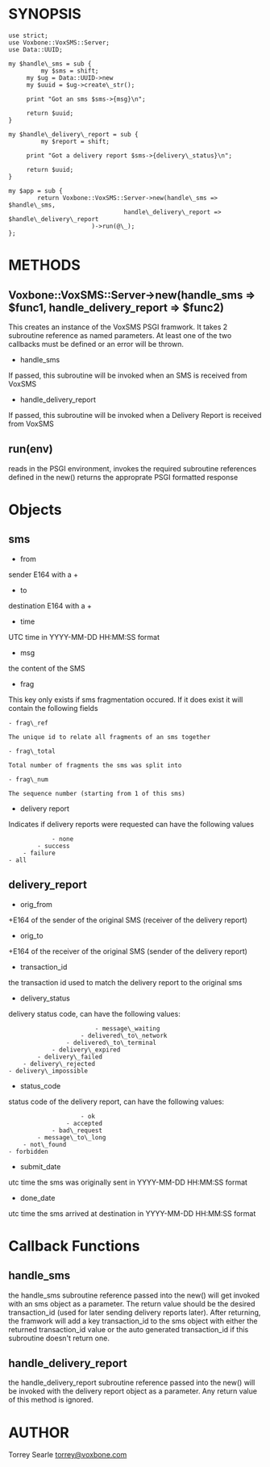# SYNOPSIS

    use strict;
    use Voxbone::VoxSMS::Server;
    use Data::UUID;

    my $handle\_sms = sub {
	         my $sms = shift;
		 my $ug = Data::UUID->new
		 my $uuid = $ug->create\_str();

		 print "Got an sms $sms->{msg}\n";

		 return $uuid;
    }

    my $handle\_delivery\_report = sub {
	         my $report = shift;

		 print "Got a delivery report $sms->{delivery\_status}\n";

		 return $uuid;
    }

    my $app = sub {
	        return Voxbone::VoxSMS::Server->new(handle\_sms => $handle\_sms, 
				                    handle\_delivery\_report => $handle\_delivery\_report
						   )->run(@\_);
    };

# METHODS

## Voxbone::VoxSMS::Server->new(handle_sms => $func1, handle_delivery_report => $func2)

This creates an instance of the VoxSMS PSGI framwork. It takes 2 subroutine reference as named parameters.  At least one of the two callbacks must be defined or an error will be thrown.

- handle\_sms

If passed, this subroutine will be invoked when an SMS is received from VoxSMS

- handle\_delivery\_report

If passed, this subroutine will be invoked when a Delivery Report is received from VoxSMS

## run(env)

reads in the PSGI environment, invokes the required subroutine references defined in the new() returns the approprate PSGI formatted response

# Objects

## sms

- from

sender E164 with a +

- to

destination E164 with a +

- time

UTC time in YYYY-MM-DD HH:MM:SS format

- msg

the content of the SMS

- frag

This key only exists if sms fragmentation occured.  If it does exist  it will contain the following fields

    - frag\_ref

    The unique id to relate all fragments of an sms together

    - frag\_total

    Total number of fragments the sms was split into

    - frag\_num

    The sequence number (starting from 1 of this sms)

- delivery report

Indicates if delivery reports were requested can have the following values

                - none
            - success
        - failure
    - all



## delivery_report

- orig\_from

+E164 of the sender of the original SMS (receiver of the delivery report)

- orig\_to

+E164 of the receiver of the original SMS (sender of the delivery report)

- transaction\_id

the transaction id used to match the delivery report to the original sms

- delivery\_status

delivery status code, can have the following values:

                            - message\_waiting
                        - delivered\_to\_network
                    - delivered\_to\_terminal
                - delivery\_expired
            - delivery\_failed
        - delivery\_rejected
    - delivery\_impossible

- status\_code

status code of the delivery report, can have the following values:

                        - ok
                    - accepted
                - bad\_request
            - message\_to\_long
        - not\_found
    - forbidden

- submit\_date

utc time the sms was originally sent in YYYY-MM-DD HH:MM:SS format

- done\_date

utc time the sms arrived at destination  in YYYY-MM-DD HH:MM:SS format

# Callback Functions

## handle_sms

the handle\_sms subroutine reference passed into the new() will get invoked with an sms object as a parameter.  The return value should be the desired transaction\_id (used for later sending delivery reports later).  After returning, the framwork will add a key transaction\_id to the sms object with either the returned transaction\_id value or the auto generated transaction\_id if this subroutine doesn't return one.

## handle_delivery_report

the handle\_delivery\_report subroutine reference passed into the new() will be invoked with the delivery report object as a parameter.  Any return value of this method is ignored.

# AUTHOR

Torrey Searle <torrey@voxbone.com>
